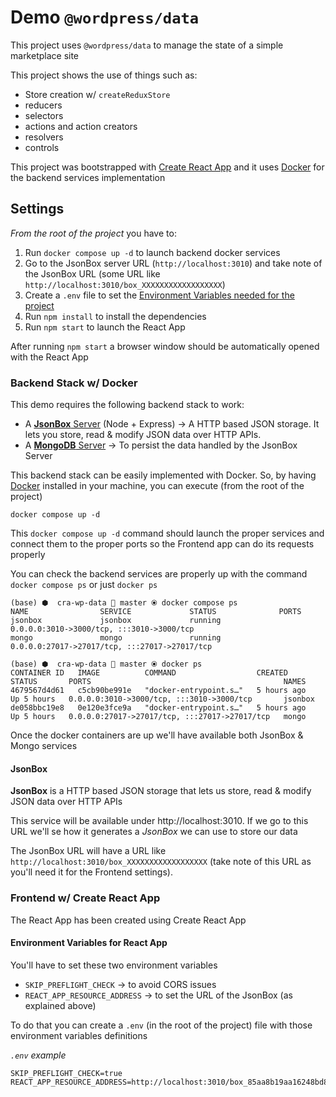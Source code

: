# Demo `@wordpress/data`

This project uses `@wordpress/data` to manage the state of a simple marketplace site 

This project shows the use of things such as:
- Store creation w/ `createReduxStore`
- reducers
- selectors
- actions and action creators
- resolvers
- controls


This project was bootstrapped with [Create React App](https://github.com/facebook/create-react-app) and it uses [Docker](https://www.docker.com/) for the backend services implementation 

## Settings

_From the root of the project_ you have to:

1. Run `docker compose up -d` to launch backend docker services
1. Go to the JsonBox server URL (`http://localhost:3010`) and take note of the JsonBox URL (some URL like `http://localhost:3010/box_XXXXXXXXXXXXXXXXXX`)
1. Create a `.env` file to set the [Environment Variables needed for the project](#environment-variables-for-react-app)
1. Run `npm install` to install the dependencies
1. Run `npm start` to launch the React App

After running `npm start` a browser window should be automatically opened with the React App 

### Backend Stack w/ Docker

This demo requires the following backend stack to work:
- A [**JsonBox** Server](https://github.com/vasanthv/jsonbox) (Node + Express) → A HTTP based JSON storage. It lets you store, read & modify JSON data over HTTP APIs.
- A [**MongoDB** Server](https://www.mongodb.com/) → To persist the data handled by the JsonBox Server 

This backend stack can be easily implemented with Docker. So, by having [Docker](https://www.docker.com/) installed in your machine, you can execute (from the root of the project)

```
docker compose up -d
```


This `docker compose up -d` command should launch the proper services and connect them to the proper ports so the Frontend app can do its requests properly 

You can check the backend services are properly up with the command `docker compose ps` or just `docker ps`

```
(base) ⬢  cra-wp-data  master ⦿ docker compose ps
NAME                SERVICE             STATUS              PORTS
jsonbox             jsonbox             running             0.0.0.0:3010->3000/tcp, :::3010->3000/tcp
mongo               mongo               running             0.0.0.0:27017->27017/tcp, :::27017->27017/tcp
```

```
(base) ⬢  cra-wp-data  master ⦿ docker ps
CONTAINER ID   IMAGE          COMMAND                  CREATED       STATUS       PORTS                                           NAMES
4679567d4d61   c5cb90be991e   "docker-entrypoint.s…"   5 hours ago   Up 5 hours   0.0.0.0:3010->3000/tcp, :::3010->3000/tcp       jsonbox
de058bbc19e8   0e120e3fce9a   "docker-entrypoint.s…"   5 hours ago   Up 5 hours   0.0.0.0:27017->27017/tcp, :::27017->27017/tcp   mongo
```

Once the docker containers are up we'll have available both JsonBox & Mongo services

#### JsonBox

**JsonBox** is a HTTP based JSON storage that lets us store, read & modify JSON data over HTTP APIs

This service will be available under http://localhost:3010. If we go to this URL we'll se how it generates a _JsonBox_ we can use to store our data

The JsonBox URL will have a URL like `http://localhost:3010/box_XXXXXXXXXXXXXXXXXX` (take note of this URL as you'll need it for the Frontend settings).


### Frontend w/ Create React App

The React App has been created using Create React App

#### Environment Variables for React App

You'll have to set these two environment variables
- `SKIP_PREFLIGHT_CHECK` → to avoid CORS issues
- `REACT_APP_RESOURCE_ADDRESS` → to set the URL of the JsonBox (as explained above)

To do that you can create a `.env` (in the root of the project) file with those environment variables definitions

_`.env` example_
```
SKIP_PREFLIGHT_CHECK=true
REACT_APP_RESOURCE_ADDRESS=http://localhost:3010/box_85aa8b19aa16248bd8ff
```
